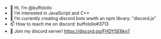 - 👋 Hi, I’m @buffolollo
- 👀 I’m interested in JavaScript and C++
- 🌱 I’m currently creating discord bots wwith an npm library: "discord.js"
- 📫 How to reach me on discord: buffolollo#3713
- 🌆 Join my discord server! https://discord.gg/FHDYSE6kn7

<!---
buffolollo/buffolollo is a ✨ special ✨ repository because its `README.md` (this file) appears on your GitHub profile.
You can click the Preview link to take a look at your changes.
--->
